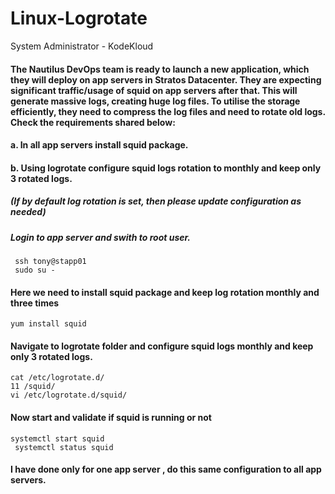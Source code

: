# Linux-Logrotate
System Administrator - KodeKloud


#### The Nautilus DevOps team is ready to launch a new application, which they will deploy on app servers in Stratos Datacenter. They are expecting significant traffic/usage of squid on app servers after that. This will generate massive logs, creating huge log files. To utilise the storage efficiently, they need to compress the log files and need to rotate old logs. Check the requirements shared below:



#### a. In all app servers install squid package.

#### b. Using logrotate configure squid logs rotation to monthly and keep only 3 rotated logs.

 ##### (If by default log rotation is set, then please update configuration as needed)
 
 ##### Login to app server and swith to root user.
 ```
  ssh tony@stapp01
  sudo su -
  ```
  #### Here we need to install squid package and keep log rotation monthly and three times
  
  ```
  yum install squid
  ```
  #### Navigate to logrotate folder and configure squid logs monthly and keep only 3 rotated logs.
  
  ```
  cat /etc/logrotate.d/
  11 /squid/
  vi /etc/logrotate.d/squid/
  ```
  
  #### Now start and validate if squid is running or not
  ```
  systemctl start squid
   systemctl status squid
  ```
  
  #### I have done only for one app server , do this same configuration to all app servers.
